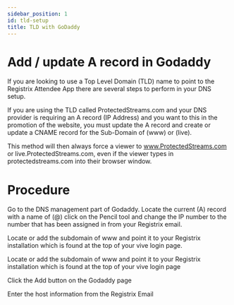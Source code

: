 ```yaml
---
sidebar_position: 1
id: tld-setup
title: TLD with GoDaddy
---
```


# Add / update A record in Godaddy

If you are looking to use a Top Level Domain (TLD) name to point to the Registrix Attendee App there are several steps to perform in your DNS setup.

If you are using the TLD called  ProtectedStreams.com and your DNS provider is requiring an A record (IP Address) and you want to this in the promotion of the website, you must update the A record and create or update a CNAME record for the Sub-Domain of (www) or (live).

This method will then always force a viewer to www.ProtectedStreams.com or live.ProtectedStreams.com,  even if the viewer types in  protectedstreams.com into their browser window.

# Procedure

Go to the DNS management part of Godaddy.   Locate the current (A) record with a name of (@) click on the Pencil tool and change the IP number to the number that has been assigned in from your Registrix email.

Locate or add the subdomain of www and point it to your Registrix installation which is found at the top of your vive login page.

Locate or add the subdomain of www and point it to your Registrix installation which is found at the top of your vive login page

Click the Add button on the Godaddy page

Enter the host information from the Registrix Email